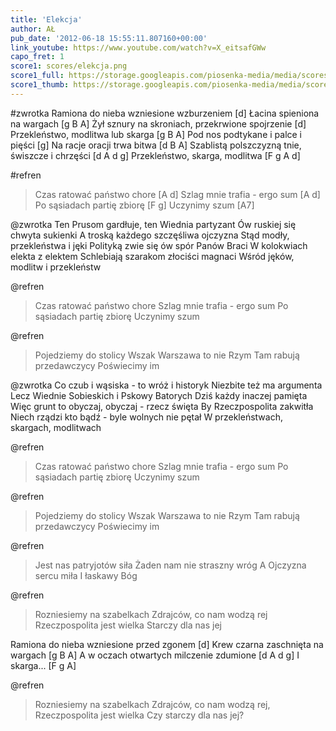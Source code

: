 ```yaml
---
title: 'Elekcja'
author: AŁ
pub_date: '2012-06-18 15:55:11.807160+00:00'
link_youtube: https://www.youtube.com/watch?v=X_eitsafGWw
capo_fret: 1
score1: scores/elekcja.png
score1_full: https://storage.googleapis.com/piosenka-media/media/scores/elekcja.png
score1_thumb: https://storage.googleapis.com/piosenka-media/media/scores/elekcja.png.180x0_q85_upscale.jpg
---
```


#zwrotka
Ramiona do nieba wzniesione wzburzeniem [d]
Łacina spieniona na wargach [g B A]
Żył sznury na skroniach, przekrwione spojrzenie [d]
Przekleństwo, modlitwa lub skarga [g B A]
Pod nos podtykane i palce i pięści [g]
Na racje oracji trwa bitwa [d B A]
Szablistą polszczyzną tnie, świszcze i chrzęści [d A d g]
Przekleństwo, skarga, modlitwa [F g A d]

#refren
>Czas ratować państwo chore [A d]
>Szlag mnie trafia - ergo sum [A d]
>Po sąsiadach partię zbiorę [F g]
>Uczynimy szum [A7]

@zwrotka
Ten Prusom gardłuje, ten Wiednia partyzant
Ów ruskiej się chwyta sukienki
A troską każdego szczęśliwa ojczyzna
Stąd modły, przekleństwa i jęki
Polityką zwie się ów spór Panów Braci
W kolokwiach elekta z elektem
Schlebiają szarakom złociści magnaci
Wśród jęków, modlitw i przekleństw

@refren
>Czas ratować państwo chore
>Szlag mnie trafia - ergo sum
>Po sąsiadach partię zbiorę
>Uczynimy szum

@refren
>Pojedziemy do stolicy
>Wszak Warszawa to nie Rzym
>Tam rabują przedawczycy
>Poświecimy im

@zwrotka
Co czub i wąsiska - to wróż i historyk
Niezbite też ma argumenta
Lecz Wiednie Sobieskich i Pskowy Batorych
Dziś każdy inaczej pamięta
Więc grunt to obyczaj, obyczaj - rzecz święta
By Rzeczpospolita zakwitła
Niech rządzi kto bądź - byle wolnych nie pętał
W przekleństwach, skargach, modlitwach

@refren
>Czas ratować państwo chore
>Szlag mnie trafia - ergo sum
>Po sąsiadach partię zbiorę
>Uczynimy szum

@refren
>Pojedziemy do stolicy
>Wszak Warszawa to nie Rzym
>Tam rabują przedawczycy
>Poświecimy im

@refren
>Jest nas patryjotów siła
>Żaden nam nie straszny wróg
>A Ojczyzna sercu miła
>I łaskawy Bóg

@refren
>Rozniesiemy na szabelkach
>Zdrajców, co nam wodzą rej
>Rzeczpospolita jest wielka
>Starczy dla nas jej

Ramiona do nieba wzniesione przed zgonem [d]
Krew czarna zaschnięta na wargach [g B A]
A w oczach otwartych milczenie zdumione [d A d g]
I skarga... [F g A]

@refren
>Rozniesiemy na szabelkach
>Zdrajców, co nam wodzą rej,
>Rzeczpospolita jest wielka
>Czy starczy dla nas jej?